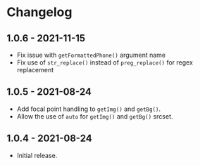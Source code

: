 # Changelog

## 1.0.6 - 2021-11-15

- Fix issue with `getFormattedPhone()` argument name
- Fix use of `str_replace()` instead of `preg_replace()` for regex replacement

## 1.0.5 - 2021-08-24

- Add focal point handling to `getImg()` and `getBg()`.
- Allow the use of `auto` for `getImg()` and `getBg()` srcset.

## 1.0.4 - 2021-08-24

- Initial release.
